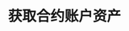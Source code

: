 ---
title: 获取合约账户资产
position_number: 1
type: get
description: /future/user/v1/compat/balance/list
parameters:
  -
    name: queryAccountId
    type: string
    mandatory: false
    default: N/A
    description: 账户id
    ranges:
content_markdown: |-

             #### **限流规则**

             200/s/apikey
left_code_blocks:
    -
        code_block: "public void getMarketConfig() {\r\n\tString text = HttpUtil.get(URL + \"/data/api/user/v1/getMarketConfig\");\r\n\tSystem.out.println(text);\r\n}"
        title: Java
        language: java
right_code_blocks:
    - code_block: |-
        {
          "error": {
            "code": "",
            "msg": ""
          },
          "msgInfo": "",
          "result": [
            {
                "accountId": 500000000000, // 账户id
                "userId": 500000000000, // 用户id
                "coin": "usdt", // 币种
                "underlyingType": 2, // 币本位，u本位
                "walletBalance": "2078.57264793", // 币种余额
                "openOrderMarginFrozen": "0", // 订单冻结
                "isolatedMargin": "0", // 保证金冻结
                "crossedMargin": "0", // 全仓保证金冻结
                "amount": "2078.57264793", // 净资产余额
                "totalAmount": "2078.57264793", // 保证金余额
                "convertBtcAmount": "0.03638940", // walletBalance钱包资产折算 BTC
                "convertUsdtAmount": "2078.5726", // walletBalance钱包资产折算 USDT
                "profit": "0", // 已盈亏
                "notProfit": "0", // 未实现盈亏
                "bonus": "0", // 体验金
                "coupon": "0" // 抵扣金
            }
         ],
          "returnCode": 0
      title: Response
      language: json
---